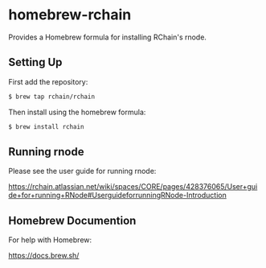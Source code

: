 # homebrew-rchain

Provides a Homebrew formula for installing RChain's rnode.

## Setting Up

First add the repository:

```bash
$ brew tap rchain/rchain
```

Then install using the homebrew formula:

```bash
$ brew install rchain
```

## Running rnode

Please see the user guide for running rnode: 

https://rchain.atlassian.net/wiki/spaces/CORE/pages/428376065/User+guide+for+running+RNode#UserguideforrunningRNode-Introduction

## Homebrew Documention

For help with Homebrew:

https://docs.brew.sh/
